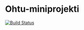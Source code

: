 # Ohtu-miniprojekti 

[![Build Status](https://travis-ci.org/Mavai/Ohtu-miniprojekti.svg?branch=master)](https://travis-ci.org/Mavai/Ohtu-miniprojekti)